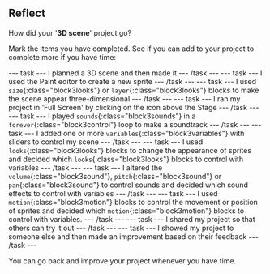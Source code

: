 ## Reflect

How did your '**3D scene**' project go?  

Mark the items you have completed. See if you can add to your project to complete more if you have time:

--- task ---
I planned a 3D scene and then made it
--- /task ---
--- task ---
I used the Paint editor to create a new sprite 
--- /task ---
--- task ---
I used `size`{:class="block3looks"} or `layer`{:class="block3looks"} blocks to make the scene appear three-dimensional
--- /task ---
--- task ---
I ran my project in 'Full Screen' by clicking on the icon above the Stage
--- /task ---
--- task ---
I played `sounds`{:class="block3sounds"} in a `forever`{:class="block3control"} loop to make a soundtrack
--- /task ---
--- task ---
I added one or more `variables`{:class="block3variables"} with sliders to control my scene
--- /task ---
--- task ---
I used `looks`{:class="block3looks"} blocks to change the appearance of sprites and decided which `looks`{:class="block3looks"} blocks to control with variables
--- /task ---
--- task ---
I altered the `volume`{:class="block3sound"}, `pitch`{:class="block3sound"} or `pan`{:class="block3sound"} to control sounds and decided which sound effects to control with variables
--- /task ---
--- task ---
I used `motion`{:class="block3motion"} blocks to control the movement or position of sprites and decided which `motion`{:class="block3motion"} blocks to control with variables. 
--- /task ---
--- task ---
I shared my project so that others can try it out
--- /task ---
--- task ---
I showed my project to someone else and then made an improvement based on their feedback
--- /task ---

You can go back and improve your project whenever you have time.
